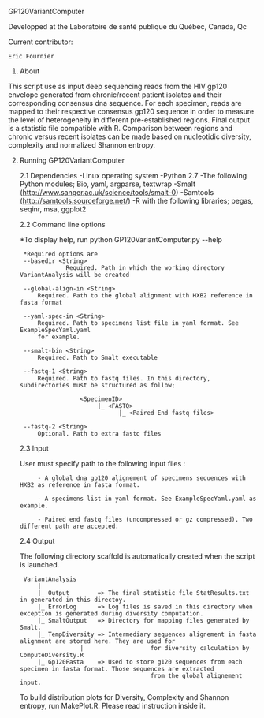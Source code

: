 GP120VariantComputer

Developped at the Laboratoire de santé publique du Québec, Canada, Qc

Current contributor:

	Eric Fournier


1. About

This script use as input deep sequencing reads from the HIV gp120 envelope generated from chronic/recent patient isolates and their corresponding consensus dna sequence. For each specimen, reads are mapped to their respective consensus gp120 sequence in order to measure the level of heterogeneity in different pre-established regions. Final output is a statistic file compatible with R. Comparison between regions and chronic versus recent isolates can be made based on nucleotidic diversity, complexity and normalized Shannon entropy.

2. Running GP120VariantComputer

   2.1 Dependencies
        -Linux operating system
	-Python 2.7
        -The following Python modules; Bio, yaml, argparse, textwrap
        -Smalt (http://www.sanger.ac.uk/science/tools/smalt-0)
        -Samtools (http://samtools.sourceforge.net/)
        -R with the following libraries; pegas, seqinr, msa, ggplot2

   2.2 Command line options

	*To display help, run 
         	python GP120VariantComputer.py --help

        *Required options are
		--basedir <String>
                 	Required. Path in which the working directory VariantAnalysis will be created

		--global-align-in <String>
			Required. Path to the global alignment with HXB2 reference in fasta format

		--yaml-spec-in <String>
			Required. Path to specimens list file in yaml format. See ExampleSpecYaml.yaml
			for example.

		--smalt-bin <String>
			Required. Path to Smalt executable

		--fastq-1 <String>
			Required. Path to fastq files. In this directory, subdirectories must be structured as follow;
                        
                        <SpecimenID> 
                             |_ <FASTQ>
                                   |_ <Paired End fastq files>

		--fastq-2 <String>
			Optional. Path to extra fastq files

   2.3 Input

	User must specify path to the following input files :

			- A global dna gp120 alignement of specimens sequences with HXB2 as reference in fasta format.

			- A specimens list in yaml format. See ExampleSpecYaml.yaml as example.

			- Paired end fastq files (uncompressed or gz compressed). Two different path are accepted.  

   2.4 Output

	The following directory scaffold is automatically created when the script is launched.

		VariantAnalysis
			|
			|_ Output        => The final statistic file StatResults.txt in generated in this directoy.
			|_ ErrorLog      => Log files is saved in this directory when exception is generated during diversity computation.
			|_ SmaltOutput   => Directory for mapping files generated by Smalt.
			|_ TempDiversity => Intermediary sequences alignement in fasta alignment are stored here. They are used for
                        |                   for diversity calculation by ComputeDiversity.R
			|_ Gp120Fasta    => Used to store g120 sequences from each specimen in fasta format. Those sequences are extracted
                                            from the global alignement input.
     
	To build distribution plots for Diversity, Complexity and Shannon entropy, run MakePlot.R. Please read instruction inside it.

